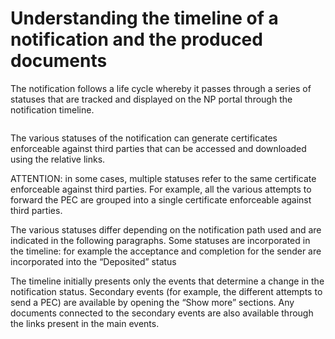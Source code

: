 # Understanding the timeline of a notification and the produced documents

The notification follows a life cycle whereby it passes through a series of statuses that are tracked and displayed on the NP portal through the notification timeline.

 

<figure><img src="../../.gitbook/assets/image (8).png" alt=""><figcaption></figcaption></figure>

 The various statuses of the notification can generate certificates enforceable against third parties that can be accessed and downloaded using the relative links.

ATTENTION: in some cases, multiple statuses refer to the same certificate enforceable against third parties. For example, all the various attempts to forward the PEC are grouped into a single certificate enforceable against third parties.

The various statuses differ depending on the notification path used and are indicated in the following paragraphs. Some statuses are incorporated in the timeline: for example the acceptance and completion for the sender are incorporated into the “Deposited” status

The timeline initially presents only the events that determine a change in the notification status. Secondary events (for example, the different attempts to send a PEC) are available by opening the “Show more” sections. Any documents connected to the secondary events are also available through the links present in the main events.